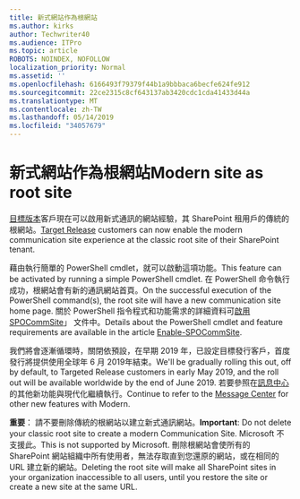 ```yaml
---
title: 新式網站作為根網站
ms.author: kirks
author: Techwriter40
ms.audience: ITPro
ms.topic: article
ROBOTS: NOINDEX, NOFOLLOW
localization_priority: Normal
ms.assetid: ''
ms.openlocfilehash: 6166493f79379f44b1a9bbbaca6becfe624fe912
ms.sourcegitcommit: 22ce2315c8cf643137ab3420cdc1cda41433d44a
ms.translationtype: MT
ms.contentlocale: zh-TW
ms.lasthandoff: 05/14/2019
ms.locfileid: "34057679"
---
```

# <a name="modern-site-as-root-site"></a><span data-ttu-id="f0a49-102">新式網站作為根網站</span><span class="sxs-lookup"><span data-stu-id="f0a49-102">Modern site as root site</span></span>

<span data-ttu-id="f0a49-103">[目標版本](https://docs.microsoft.com/en-us/office365/admin/manage/release-options-in-office-365?view=o365-worldwide)客戶現在可以啟用新式通訊的網站經驗，其 SharePoint 租用戶的傳統的根網站。</span><span class="sxs-lookup"><span data-stu-id="f0a49-103">[Target Release](https://docs.microsoft.com/en-us/office365/admin/manage/release-options-in-office-365?view=o365-worldwide) customers can now enable the modern communication site experience at the classic root site of their SharePoint tenant.</span></span>

<span data-ttu-id="f0a49-104">藉由執行簡單的 PowerShell cmdlet，就可以啟動這項功能。</span><span class="sxs-lookup"><span data-stu-id="f0a49-104">This feature can be activated by running a simple PowerShell cmdlet.</span></span> <span data-ttu-id="f0a49-105">在 PowerShell 命令執行成功，根網站會有新的通訊網站首頁。</span><span class="sxs-lookup"><span data-stu-id="f0a49-105">On the successful execution of the PowerShell command(s), the root site will have a new communication site home page.</span></span> <span data-ttu-id="f0a49-106">關於 PowerShell 指令程式和功能需求的詳細資料可[啟用 SPOCommSite](https://docs.microsoft.com/en-us/powershell/module/sharepoint-online/Enable-SPOCommSite?view=sharepoint-ps)」 文件中。</span><span class="sxs-lookup"><span data-stu-id="f0a49-106">Details about the PowerShell cmdlet and feature requirements are available in the article [Enable-SPOCommSite](https://docs.microsoft.com/en-us/powershell/module/sharepoint-online/Enable-SPOCommSite?view=sharepoint-ps).</span></span> 

<span data-ttu-id="f0a49-107">我們將會逐漸循環時，關閉依預設，在早期 2019 年，已設定目標發行客戶，首度發行將提供使用全球年 6 月 2019年結束。</span><span class="sxs-lookup"><span data-stu-id="f0a49-107">We'll be gradually rolling this out, off by default, to Targeted Release customers in early May 2019, and the roll out will be available worldwide by the end of June 2019.</span></span> <span data-ttu-id="f0a49-108">若要參照在[訊息中心](https://admin.microsoft.com/AdminPortal/Home#/MessageCenter)的其他新功能與現代化繼續執行。</span><span class="sxs-lookup"><span data-stu-id="f0a49-108">Continue to refer to the [Message Center](https://admin.microsoft.com/AdminPortal/Home#/MessageCenter) for other new features with Modern.</span></span> 

<span data-ttu-id="f0a49-109">**重要**： 請不要刪除傳統的根網站以建立新式通訊網站。</span><span class="sxs-lookup"><span data-stu-id="f0a49-109">**Important**: Do not delete your classic root site to create a modern Communication Site.</span></span> <span data-ttu-id="f0a49-110">Microsoft 不支援此。</span><span class="sxs-lookup"><span data-stu-id="f0a49-110">This is not supported by Microsoft.</span></span> <span data-ttu-id="f0a49-111">刪除根網站會使所有的 SharePoint 網站組織中所有使用者，無法存取直到您還原的網站，或在相同的 URL 建立新的網站。</span><span class="sxs-lookup"><span data-stu-id="f0a49-111">Deleting the root site will make all SharePoint sites in your organization inaccessible to all users, until you restore the site or create a new site at the same URL.</span></span> 
 
 